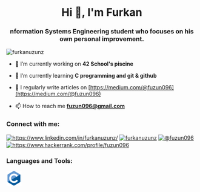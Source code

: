 <h1 align="center">Hi 👋, I'm Furkan</h1>
<h3 align="center">nformation Systems Engineering student who focuses on his own personal improvement.</h3>

<p align="left"> <img src="https://komarev.com/ghpvc/?username=furkanuzunz&label=Profile%20views&color=0e75b6&style=flat" alt="furkanuzunz" /> </p>

- 🔭 I’m currently working on **42 School's piscine**

- 🌱 I’m currently learning **C programming and git & github**

- 📝 I regularly write articles on [https://medium.com/@fuzun096](https://medium.com/@fuzun096)

- 📫 How to reach me **fuzun096@gmail.com**

<h3 align="left">Connect with me:</h3>
<p align="left">
<a href="https://linkedin.com/in/https://www.linkedin.com/in/furkanuzunz/" target="blank"><img align="center" src="https://raw.githubusercontent.com/rahuldkjain/github-profile-readme-generator/master/src/images/icons/Social/linked-in-alt.svg" alt="https://www.linkedin.com/in/furkanuzunz/" height="30" width="40" /></a>
<a href="https://instagram.com/furkanuzunz" target="blank"><img align="center" src="https://raw.githubusercontent.com/rahuldkjain/github-profile-readme-generator/master/src/images/icons/Social/instagram.svg" alt="furkanuzunz" height="30" width="40" /></a>
<a href="https://medium.com/@fuzun096" target="blank"><img align="center" src="https://raw.githubusercontent.com/rahuldkjain/github-profile-readme-generator/master/src/images/icons/Social/medium.svg" alt="@fuzun096" height="30" width="40" /></a>
<a href="https://www.hackerrank.com/https://www.hackerrank.com/profile/fuzun096" target="blank"><img align="center" src="https://raw.githubusercontent.com/rahuldkjain/github-profile-readme-generator/master/src/images/icons/Social/hackerrank.svg" alt="https://www.hackerrank.com/profile/fuzun096" height="30" width="40" /></a>
</p>

<h3 align="left">Languages and Tools:</h3>
<p align="left"> <a href="https://www.cprogramming.com/" target="_blank" rel="noreferrer"> <img src="https://raw.githubusercontent.com/devicons/devicon/master/icons/c/c-original.svg" alt="c" width="40" height="40"/> </a> </p>

